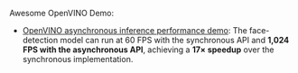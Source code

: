 Awesome OpenVINO Demo:
+ [OpenVINO asynchronous inference performance demo](https://github.com/yas-sim/OpenVINO_Asynchronous_API_Performance_Demo): The face-detection model can run at 60 FPS with the synchronous API and **1,024 FPS with the asynchronous API**, achieving a **17× speedup** over the synchronous implementation.
